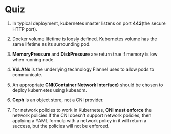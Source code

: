 # Quiz

1. In typical deployment, kubernetes master listens on port **443**(the secure HTTP port).

2. Docker volume lifetime is loosly defined. Kubernetes volume has the same lifetime as its surrounding pod.

3. **MemoryPressure** and **DiskPressure** are return true if memory is low when running node.

4. **VxLANs** is the underlying technology Flannel uses to allow pods to communicate.

5. An appropriate **CNI(Container Network Interface)** should be chosen to deploy kubernetes using kubeadm.

6. **Ceph** is an object store, not a CNI provider.

7. For network policies to work in Kubernetes, **CNI must enforce** the network policies.If the CNI doesn't support network policies, then applying a YAML formula with a network policy in it will return a success, but the policies will not be enforced.
  
